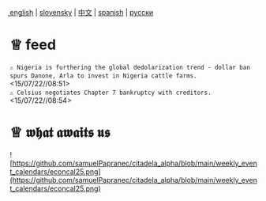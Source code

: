 [e͟n͟gl͟i͟s͟h͟](https://github.com/samuelPapranec/samuelPapranec/blob/main/README.md/) | [slovensky](https://github.com/samuelPapranec/samuelPapranec/blob/main/README_sk.md/) | [中文](https://github.com/samuelPapranec/samuelPapranec/blob/main/README_cn.md/) | [spanish](https://github.com/samuelPapranec/samuelPapranec/blob/main/README_es.md/) | [русски](https://github.com/samuelPapranec/samuelPapranec/blob/main/README_ru.md/) 
<br>
# ♕ feed
`⚠️ Nigeria is furthering the global dedolarization trend - dollar ban spurs Danone, Arla to invest in Nigeria cattle farms.` <15/07/22//08:51>
<br>
`⚠️ Celsius negotiates Chapter 7 bankruptcy with creditors.` <15/07/22//08:54>
<br>

# ♕ 𝖜𝖍𝖆𝖙 𝖆𝖜𝖆𝖎𝖙𝖘 𝖚𝖘

![https://github.com/samuelPapranec/citadela_alpha/blob/main/weekly_event_calendars/econcal25.png](https://github.com/samuelPapranec/citadela_alpha/blob/main/weekly_event_calendars/econcal25.png)
